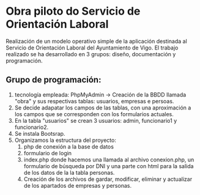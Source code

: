 # Obra piloto do Servicio de Orientación Laboral

Realización de un modelo operativo simple de la aplicación destinada al Servicio de Orientación Laboral del Ayuntamiento de Vigo. El trabajo realizado se ha desarrollado en 3 grupos: diseño, documentación y programación.

## Grupo de programación:

1. tecnología empleada: PhpMyAdmin -> Creación de la BBDD llamada "obra" y sus respectivas tablas: usuarios, empresas e persoas.
2. Se decide adapatar los campos de las tablas, con una aproximación a los campos que se corresponden con los formularios actuales.
3. En la tabla "usuarios" se crean 3 usuarios: admin, funcionario1 y funcionario2.
4. Se instala Bootsrap.
5. Organizamos la estructura del proyecto:
   1. php de conexión a la base de datos
   2. formulario de login
   3. index.php donde hacemos una llamada al archivo conexion.php, un formulario de búsqueda por DNI  y una parte con html para la salida de los datos de la la tabla personas.
   4. Creación de los archivos de gardar, modificar, eliminar y actualizar de los apartados de empresas y personas.
